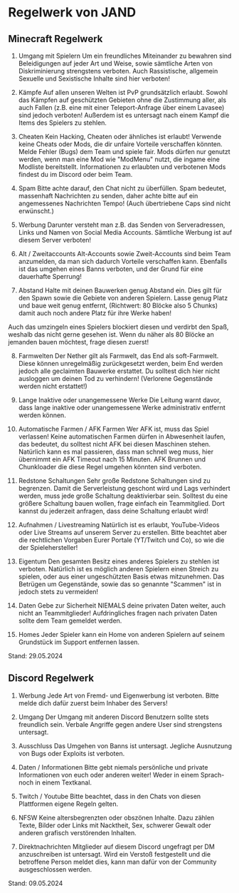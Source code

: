 # Regelwerk von JAND

## Minecraft Regelwerk
1. Umgang mit Spielern
Um ein freundliches Miteinander zu bewahren sind Beleidigungen auf jeder Art und Weise, sowie sämtliche Arten von Diskriminierung strengstens verboten.
Auch Rassistische, allgemein Sexuelle und Sexistische Inhalte sind hier verboten!

2. Kämpfe
Auf allen unseren Welten ist PvP grundsätzlich erlaubt. Sowohl das Kämpfen auf geschützten Gebieten ohne die Zustimmung aller, als auch Fallen (z.B. eine mit einer Teleport-Anfrage über einem Lavasee) sind jedoch verboten! Außerdem ist es untersagt nach einem Kampf die Items des Spielers zu stehlen.

3. Cheaten
Kein Hacking, Cheaten oder ähnliches ist erlaubt! Verwende keine Cheats oder Mods, die dir unfaire Vorteile verschaffen könnten. Melde Fehler (Bugs) dem Team und spiele fair.
Mods dürfen nur genutzt werden, wenn man eine Mod wie "ModMenu" nutzt, die ingame eine Modliste bereitstellt. Informationen zu erlaubten und verbotenen Mods findest du im Discord oder beim Team.

4. Spam
Bitte achte darauf, den Chat nicht zu überfüllen.
Spam bedeutet, massenhaft Nachrichten zu senden, daher achte bitte auf ein angemessenes Nachrichten Tempo!
(Auch übertriebene Caps sind nicht erwünscht.)

5. Werbung
Darunter versteht man z.B. das Senden von Serveradressen, Links und Namen von Social Media Accounts. Sämtliche Werbung ist auf diesem Server verboten!

6. Alt / Zweitaccounts
Alt-Accounts sowie Zweit-Accounts sind beim Team anzumelden, da man sich dadurch Vorteile verschaffen kann. Ebenfalls ist das umgehen eines Banns verboten, und der Grund für eine dauerhafte Sperrung!

7. Abstand
Halte mit deinen Bauwerken genug Abstand ein. Dies gilt für den Spawn sowie die Gebiete von anderen Spielern. Lasse genug Platz und baue weit genug entfernt, (Richtwert: 80 Blöcke also 5 Chunks) damit auch noch andere Platz für ihre Werke haben!

Auch das umzingeln eines Spielers blockiert diesen und verdirbt den Spaß, weshalb das nicht gerne gesehen ist.
Wenn du näher als 80 Blöcke an jemanden bauen möchtest, frage diesen zuerst!

8. Farmwelten
Der Nether gilt als Farmwelt, das End als soft-Farmwelt.
Diese können unregelmäßig zurückgesetzt werden, beim End werden jedoch alle geclaimten Bauwerke erstattet.
Du solltest dich hier nicht ausloggen um deinen Tod zu verhindern!
(Verlorene Gegenstände werden nicht erstattet!)

9. Lange Inaktive oder unangemessene Werke
Die Leitung warnt davor, dass lange inaktive oder unangemessene Werke administrativ entfernt werden können.

10. Automatische Farmen / AFK Farmen
Wer AFK ist, muss das Spiel verlassen!
Keine automatischen Farmen dürfen in Abwesenheit laufen, das bedeutet, du solltest nicht AFK bei diesen Maschinen stehen.
Natürlich kann es mal passieren, dass man schnell weg muss, hier übernimmt ein AFK Timeout nach 15 Minuten.
AFK Brunnen und Chunkloader die diese Regel umgehen könnten sind verboten.

11. Redstone Schaltungen
Sehr große Redstone Schaltungen sind zu begrenzen.
Damit die Serverleistung geschont wird und Lags verhindert werden, muss jede große Schaltung deaktivierbar sein.
Solltest du eine größere Schaltung bauen wollen, frage einfach ein Teammitglied. Dort kannst du jederzeit anfragen, dass deine Schaltung erlaubt wird!

12. Aufnahmen / Livestreaming
Natürlich ist es erlaubt, YouTube-Videos oder Live Streams auf unserem Server zu erstellen. Bitte beachtet aber die rechtlichen Vorgaben Eurer Portale (YT/Twitch und Co), so wie die der Spielehersteller!

13. Eigentum
Den gesamten Besitz eines anderes Spielers zu stehlen ist verboten.
Natürlich ist es möglich anderen Spielern einen Streich zu spielen, oder aus einer ungeschützten Basis etwas mitzunehmen.
Das Betrügen um Gegenstände, sowie das so genannte "Scammen" ist in jedoch stets zu vermeiden!

14. Daten
Gebe zur Sicherheit NIEMALS deine privaten Daten weiter, auch nicht an Teammitglieder!
Aufdringliches fragen nach privaten Daten sollte dem Team gemeldet werden.

15. Homes
Jeder Spieler kann ein Home von anderen Spielern auf seinem Grundstück im Support entfernen lassen.

Stand: 29.05.2024

## Discord Regelwerk
1. Werbung
Jede Art von Fremd- und Eigenwerbung ist verboten. Bitte melde dich dafür zuerst beim Inhaber des Servers!

2. Umgang
Der Umgang mit anderen Discord Benutzern sollte stets freundlich sein. Verbale Angriffe gegen andere User sind strengstens untersagt.

3. Ausschluss
Das Umgehen von Banns ist untersagt. 
Jegliche Ausnutzung von Bugs oder Exploits ist verboten. 

4. Daten / Informationen
Bitte gebt niemals persönliche und private Informationen von euch oder anderen weiter! Weder in einem Sprach- noch in einem Textkanal.

5. Twitch / Youtube
Bitte beachtet, dass in den Chats von diesen Plattformen eigene Regeln gelten.

6. NFSW
Keine altersbegrenzten oder obszönen Inhalte. Dazu zählen Texte, Bilder oder Links mit Nacktheit, Sex, schwerer Gewalt oder anderen grafisch verstörenden Inhalten.

7. Direktnachrichten
Mitglieder auf diesem Discord ungefragt per DM anzuschreiben ist untersagt.
Wird ein Verstoß festgestellt und die betroffene Person meldet dies, kann man dafür von der Community ausgeschlossen werden.


Stand: 09.05.2024
